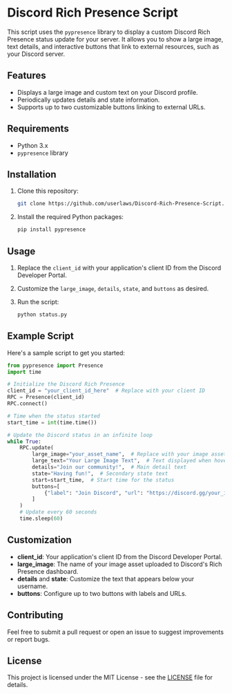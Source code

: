 # Discord Rich Presence Script

This script uses the `pypresence` library to display a custom Discord Rich Presence status update for your server. It allows you to show a large image, text details, and interactive buttons that link to external resources, such as your Discord server.

## Features

- Displays a large image and custom text on your Discord profile.
- Periodically updates details and state information.
- Supports up to two customizable buttons linking to external URLs.

## Requirements

- Python 3.x
- `pypresence` library

## Installation

1. Clone this repository:

    ```bash
    git clone https://github.com/userlaws/Discord-Rich-Presence-Script.git
    ```

2. Install the required Python packages:

    ```bash
    pip install pypresence
    ```

## Usage

1. Replace the `client_id` with your application's client ID from the Discord Developer Portal.
2. Customize the `large_image`, `details`, `state`, and `buttons` as desired.
3. Run the script:

    ```bash
    python status.py
    ```

## Example Script

Here's a sample script to get you started:

```python
from pypresence import Presence
import time

# Initialize the Discord Rich Presence
client_id = "your_client_id_here"  # Replace with your client ID
RPC = Presence(client_id)
RPC.connect()

# Time when the status started
start_time = int(time.time())

# Update the Discord status in an infinite loop
while True:
    RPC.update(
        large_image="your_asset_name",  # Replace with your image asset name
        large_text="Your Large Image Text",  # Text displayed when hovering over the large image
        details="Join our community!",  # Main detail text
        state="Having fun!",  # Secondary state text
        start=start_time,  # Start time for the status
        buttons=[
            {"label": "Join Discord", "url": "https://discord.gg/your_invite_code"}  # Replace with your URL
        ]
    )
    # Update every 60 seconds
    time.sleep(60)
```

## Customization

- **client_id**: Your application's client ID from the Discord Developer Portal.
- **large_image**: The name of your image asset uploaded to Discord's Rich Presence dashboard.
- **details** and **state**: Customize the text that appears below your username.
- **buttons**: Configure up to two buttons with labels and URLs.

## Contributing

Feel free to submit a pull request or open an issue to suggest improvements or report bugs.

## License

This project is licensed under the MIT License - see the [LICENSE](LICENSE) file for details.

